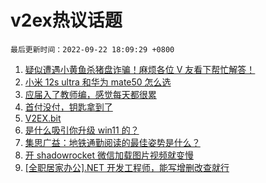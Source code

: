 # v2ex热议话题

`最后更新时间：2022-09-22 18:09:29 +0800`

1. [疑似遭遇小黄鱼杀猪盘诈骗！麻烦各位 V 友看下帮忙解答！](https://www.v2ex.com/t/882020)
1. [小米 12s ultra 和华为 mate50 怎么选](https://www.v2ex.com/t/882053)
1. [应届入了教师编，感觉每天都很累](https://www.v2ex.com/t/882102)
1. [首付没付，钥匙拿到了](https://www.v2ex.com/t/882021)
1. [V2EX.bit](https://www.v2ex.com/t/882082)
1. [是什么吸引你升级 win11 的？](https://www.v2ex.com/t/882017)
1. [集思广益：地铁通勤阅读的最佳姿势是什么？](https://www.v2ex.com/t/882070)
1. [开 shadowrocket 微信加载图片视频就变慢](https://www.v2ex.com/t/882023)
1. [[全职居家办公].NET 开发工程师，能写增删改查就行](https://www.v2ex.com/t/882039)


